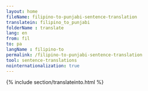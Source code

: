 ```yaml
---
layout: home
fileName: filipino-to-punjabi-sentence-translation
translatein: filipino_to_punjabi
folderName : translate
lang: en
from: fil
to: pa
langName : filipino-to
permalink: /filipino-to-punjabi-sentence-translation
tool: sentence-translations
nointernationalization: true
---
```

{% include section/translateinto.html %}
